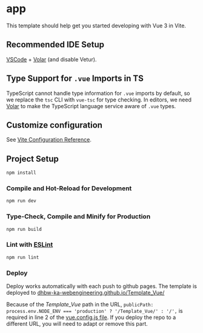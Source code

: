 # app

This template should help get you started developing with Vue 3 in Vite.

## Recommended IDE Setup

[VSCode](https://code.visualstudio.com/) + [Volar](https://marketplace.visualstudio.com/items?itemName=Vue.volar) (and disable Vetur).

## Type Support for `.vue` Imports in TS

TypeScript cannot handle type information for `.vue` imports by default, so we replace the `tsc` CLI with `vue-tsc` for type checking. In editors, we need [Volar](https://marketplace.visualstudio.com/items?itemName=Vue.volar) to make the TypeScript language service aware of `.vue` types.

## Customize configuration

See [Vite Configuration Reference](https://vite.dev/config/).

## Project Setup

```sh
npm install
```

### Compile and Hot-Reload for Development

```sh
npm run dev
```

### Type-Check, Compile and Minify for Production

```sh
npm run build
```

### Lint with [ESLint](https://eslint.org/)

```sh
npm run lint
```

### Deploy

Deploy works automatically with each push to github pages. The template is deployed to [dhbw-ka-webengineering.github.io/Template_Vue/](https://dhbw-ka-webengineering.github.io/Template_Vue/)

Because of the _Template_Vue_ path in the URL, `publicPath: process.env.NODE_ENV === 'production' ? '/Template_Vue/' : '/',` is required in line 2 of the [vue.config.js file](vue.config.js). If you deploy the repo to a different URL, you will need to adapt or remove this part.
